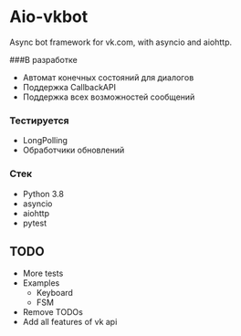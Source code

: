 # Aio-vkbot
Async bot framework for vk.com, with asyncio and aiohttp.

###В разработке
* Автомат конечных состояний для диалогов
* Поддержка CallbackAPI
* Поддержка всех возможностей сообщений

### Тестируется
* LongPolling
* Обработчики обновлений

### Стек
* Python 3.8
* asyncio
* aiohttp
* pytest

## TODO
* More tests
* Examples 
  * Keyboard
  * FSM
* Remove TODOs
* Add all features of vk api
